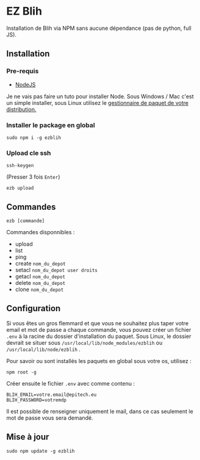 # EZ Blih

Installation de Blih via NPM sans aucune dépendance (pas de python, full JS).	

## Installation

### Pre-requis
* [NodeJS](https://nodejs.org/en/download/)

Je ne vais pas faire un tuto pour installer Node. Sous Windows / Mac c'est un simple installer, sous Linux utilisez le [gestionnaire de paquet de votre distribution.](https://nodejs.org/en/download/package-manager/#debian-and-ubuntu-based-linux-distributions-enterprise-linux-fedora-and-snap-packages)

### Installer le package en global
	sudo npm i -g ezblih
	
### Upload cle ssh
	ssh-keygen
	
(Presser 3 fois ```Enter```)

	ezb upload
	
## Commandes
	ezb [commande]
	
Commandes disponnibles :
* upload
* list
* ping
* create ```nom_du_depot```
* setacl ```nom_du_depot user droits```
* getacl ```nom_du_depot```
* delete ```nom_du_depot```
* clone ```nom_du_depot```

## Configuration
Si vous êtes un gros flemmard et que vous ne souhaitez plus taper votre email et mot de passe a chaque commande, vous pouvez créer un fichier `.env` à la racine du dossier d'installation du paquet.
Sous Linux, le dossier devrait se situer sous `/usr/local/lib/node_modules/ezblih` ou `/usr/local/lib/node/ezblih` .

Pour savoir ou sont installés les paquets en global sous votre os, utilisez :

    npm root -g

Créer ensuite le fichier `.env` avec comme contenu :

    BLIH_EMAIL=votre.email@epitech.eu
    BLIH_PASSWORD=votremdp

Il est possible de renseigner uniquement le mail, dans ce cas seulement le mot de passe vous sera demandé.

## Mise à jour

    sudo npm update -g ezblih

